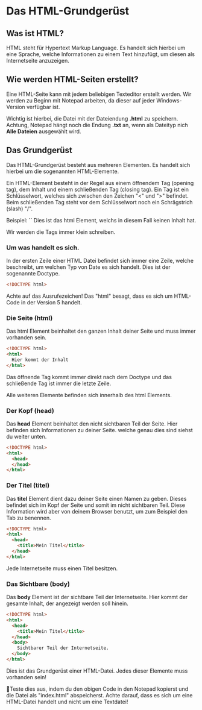 # Das HTML-Grundgerüst

## Was ist HTML?

HTML steht für Hypertext Markup Language.
Es handelt sich hierbei um eine Sprache, welche Informationen zu einem Text hinzufügt, um diesen als Internetseite anzuzeigen.

## Wie werden HTML-Seiten erstellt?

Eine HTML-Seite kann mit jedem beliebigen Texteditor erstellt werden.
Wir werden zu Beginn mit Notepad arbeiten, da dieser auf jeder Windows-Version verfügbar ist.

Wichtig ist hierbei, die Datei mit der Dateiendung **.html** zu speichern.
Achtung, Notepad hängt noch die Endung **.txt** an, wenn als Dateityp nich **Alle Dateien** ausgewählt wird.

## Das Grundgerüst

Das HTML-Grundgerüst besteht aus mehreren Elementen.
Es handelt sich hierbei um die sogenannten HTML-Elemente.

Ein HTML-Element besteht in der Regel aus einem öffnendem Tag (opening tag), dem Inhalt und einem schließenden Tag (closing tag).
Ein Tag ist ein Schlüsselwort, welches sich zwischen den Zeichen "<" und ">" befindet.
Beim schließenden Tag steht vor dem Schlüsselwort noch ein Schrägstrich (slash) "/".

Beispiel: ´<html></html>´ Dies ist das html Element, welchs in diesem Fall keinen Inhalt hat.

Wir werden die Tags immer klein schreiben.

### Um was handelt es sich.

In der ersten Zeile einer HTML Datei befindet sich immer eine Zeile, welche beschreibt, um welchen Typ von Date es sich handelt.
Dies ist der sogenannte Doctype.

```html
<!DOCTYPE html>
```

Achte auf das Ausrufezeichen!
Das "html" besagt, dass es sich um HTML-Code in der Version 5 handelt.

### Die Seite (html)

Das html Element beinhaltet den ganzen Inhalt deiner Seite und muss immer vorhanden sein.
```html
<!DOCTYPE html>
<html>
  Hier kommt der Inhalt
</html>
```

Das öffnende Tag kommt immer direkt nach dem Doctype und das schließende Tag ist immer die letzte Zeile.

Alle weiteren Elemente befinden sich innerhalb des html Elements.

### Der Kopf (head)

Das **head** Element beinhaltet den nicht sichtbaren Teil der Seite.
Hier befinden sich Informationen zu deiner Seite.
welche genau dies sind siehst du weiter unten.

```html
<!DOCTYPE html>
<html>
  <head>
  </head>
</html>
```

### Der Titel (titel)

Das **titel** Element dient dazu deiner Seite einen Namen zu geben.
Dieses befindet sich im Kopf der Seite und somit im nicht sichtbaren Teil.
Diese Information wird aber von deinem Browser benutzt, um zum Beispiel den Tab zu benennen.

```html
<!DOCTYPE html>
<html>
  <head>
    <title>Mein Titel</title>
  </head>
</html>
```

Jede Internetseite muss einen Titel besitzen.

### Das Sichtbare (body)

Das **body** Element ist der sichtbare Teil der Internetseite.
Hier kommt der gesamte Inhalt, der angezeigt werden soll hinein.

```html
<!DOCTYPE html>
<html>
  <head>
    <title>Mein Titel</title>
  </head>
  <body>
    Sichtbarer Teil der Internetseite.
  </body>
</html>
```

Dies ist das Grundgerüst einer HTML-Datei.
Jedes dieser Elemente muss vorhanden sein!

📝Teste dies aus, indem du den obigen Code in den Notepad kopierst und die Datei als "index.html" abspeicherst.
Achte darauf, dass es sich um eine HTML-Datei handelt und nicht um eine Textdatei!
